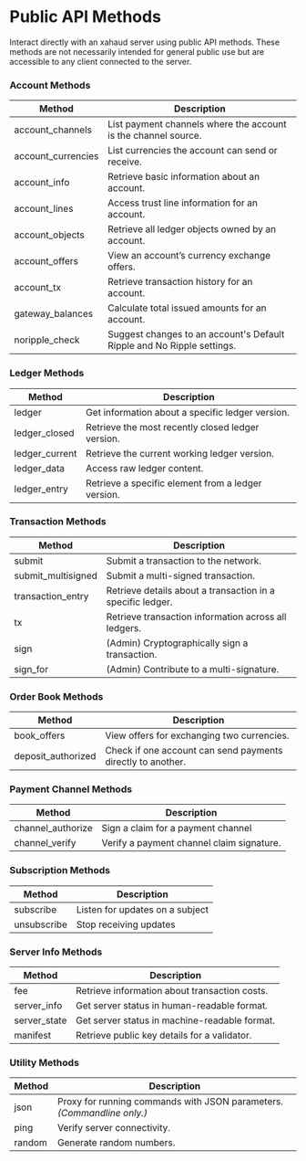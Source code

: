 # Public API Methods

Interact directly with an xahaud server using public API methods. These methods are not necessarily intended for general public use but are accessible to any client connected to the server.&#x20;

### Account Methods



| Method              | Description                                                            |
| ------------------- | ---------------------------------------------------------------------- |
| account\_channels   | List payment channels where the account is the channel source.         |
| account\_currencies | List currencies the account can send or receive.                       |
| account\_info       | Retrieve basic information about an account.                           |
| account\_lines      | Access trust line information for an account.                          |
| account\_objects    | Retrieve all ledger objects owned by an account.                       |
| account\_offers     | View an account’s currency exchange offers.                            |
| account\_tx         | Retrieve transaction history for an account.                           |
| gateway\_balances   | Calculate total issued amounts for an account.                         |
| noripple\_check     | Suggest changes to an account's Default Ripple and No Ripple settings. |

### Ledger Methods



| Method          | Description                                        |
| --------------- | -------------------------------------------------- |
| ledger          | Get information about a specific ledger version.   |
| ledger\_closed  | Retrieve the most recently closed ledger version.  |
| ledger\_current | Retrieve the current working ledger version.       |
| ledger\_data    | Access raw ledger content.                         |
| ledger\_entry   | Retrieve a specific element from a ledger version. |

### Transaction Methods



| Method              | Description                                                |
| ------------------- | ---------------------------------------------------------- |
| submit              | Submit a transaction to the network.                       |
| submit\_multisigned | Submit a multi-signed transaction.                         |
| transaction\_entry  | Retrieve details about a transaction in a specific ledger. |
| tx                  | Retrieve transaction information across all ledgers.       |
| sign                | (Admin) Cryptographically sign a transaction.              |
| sign\_for           | (Admin) Contribute to a multi-signature.                   |

### Order Book Methods

| Method              | Description                                                 |
| ------------------- | ----------------------------------------------------------- |
| book\_offers        | View offers for exchanging two currencies.                  |
| deposit\_authorized | Check if one account can send payments directly to another. |

### Payment Channel Methods



| Method             | Description                               |
| ------------------ | ----------------------------------------- |
| channel\_authorize | Sign a claim for a payment channel        |
| channel\_verify    | Verify a payment channel claim signature. |

### Subscription Methods



| Method      | Description                     |
| ----------- | ------------------------------- |
| subscribe   | Listen for updates on a subject |
| unsubscribe | Stop receiving updates          |

### Server Info Methods

| Method        | Description                                   |
| ------------- | --------------------------------------------- |
| fee           | Retrieve information about transaction costs. |
| server\_info  | Get server status in human-readable format.   |
| server\_state | Get server status in machine-readable format. |
| manifest      | Retrieve public key details for a validator.  |

### Utility Methods



| Method | Description                                                            |
| ------ | ---------------------------------------------------------------------- |
| json   | Proxy for running commands with JSON parameters. _(Commandline only.)_ |
| ping   | Verify server connectivity.                                            |
| random | Generate random numbers.                                               |

